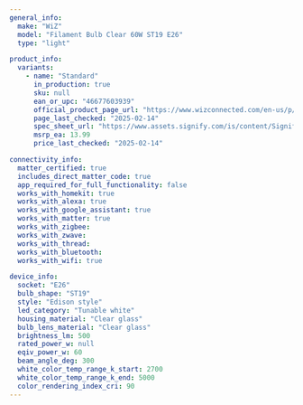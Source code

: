 ```yaml
---
general_info:
  make: "WiZ"
  model: "Filament Bulb Clear 60W ST19 E26"
  type: "light"

product_info:
  variants:
    - name: "Standard"
      in_production: true
      sku: null
      ean_or_upc: "46677603939"
      official_product_page_url: "https://www.wizconnected.com/en-us/p/filament-bulb-filament-bulb-clear-60w-st19-e26/046677603939"
      page_last_checked: "2025-02-14"
      spec_sheet_url: "https://www.assets.signify.com/is/content/Signify/US.en_US.046677603939"
      msrp_ea: 13.99
      price_last_checked: "2025-02-14"

connectivity_info:
  matter_certified: true
  includes_direct_matter_code: true
  app_required_for_full_functionality: false
  works_with_homekit: true
  works_with_alexa: true
  works_with_google_assistant: true
  works_with_matter: true
  works_with_zigbee: 
  works_with_zwave: 
  works_with_thread:
  works_with_bluetooth: 
  works_with_wifi: true

device_info:
  socket: "E26"
  bulb_shape: "ST19"
  style: "Edison style"
  led_category: "Tunable white"
  housing_material: "Clear glass"
  bulb_lens_material: "Clear glass"
  brightness_lm: 500
  rated_power_w: null
  eqiv_power_w: 60
  beam_angle_deg: 300
  white_color_temp_range_k_start: 2700
  white_color_temp_range_k_end: 5000
  color_rendering_index_cri: 90
---
```

